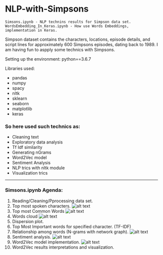 # NLP-with-Simpsons

```
Simsons.ipynb - NLP technins results for Simpson data set.
WordsEmbedding_In_Keras.ipynb - How use Words Embeddings, implementation in Keras.
```

Simpson dataset contains the characters, locations, episode details, and script lines for approximately 600 Simpsons episodes, dating back to 1989. I am having fun to aspply some technics with Simpsons.

Setting up the environment:
python==3.6.7

Libraries used:

* pandas
* numpy
* spacy
* nltk
* sklearn
* seaborn
* matplotlib
* keras

### So here used such technics as:
* Cleaning text
* Exploratory data analysis
* Tf Idf similarity
* Generating nGrams
* Word2Vec model
* Sentiment Analysis
* NLP trics with nltk module
* Visualization trics

<hr>

### Simsons.ipynb Agenda:

1. Reading/Cleaning/Pprocessing data set. 
2. Top most spoken characters.
![alt text](https://user-images.githubusercontent.com/10981310/70634495-fd34d380-1c3a-11ea-8b2b-ae5aaabe35ac.PNG)
3. Top most Common Words
![alt text](https://user-images.githubusercontent.com/10981310/70634494-fd34d380-1c3a-11ea-9559-767b5dc24154.PNG)
4. Words cloud
![alt text](https://user-images.githubusercontent.com/10981310/70634496-fd34d380-1c3a-11ea-98f1-2144c425fa1d.PNG)
5. Dispersion plot.
6. Top Most Important words for specified character. (TF-IDF)
7. Relationship among words (N-grams with network graph).
![alt text](https://user-images.githubusercontent.com/10981310/70634497-fd34d380-1c3a-11ea-94a5-5f8047499e6f.PNG)
8. Sentiment analysis.
![alt text](https://user-images.githubusercontent.com/10981310/70634492-fd34d380-1c3a-11ea-918a-c48a7719ffba.PNG)
9. Word2Vec model implementation.
![alt text](https://user-images.githubusercontent.com/10981310/70634489-fc9c3d00-1c3a-11ea-889d-2e68473d5521.PNG)
10. Word2Vec results interpretations and visualization.
